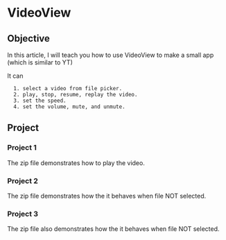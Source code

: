 # VideoView
## Objective
In this article, I will teach you how to use VideoView to make a small app (which is similar to YT)

It can

      1. select a video from file picker.
      2. play, stop, resume, replay the video.
      3. set the speed.
      4. set the volume, mute, and unmute.
      
## Project
### Project 1
The zip file demonstrates how to play the video.
### Project 2
The zip file demonstrates how the it behaves when file NOT selected.
### Project 3
The zip file also demonstrates how the it behaves when file NOT selected.

